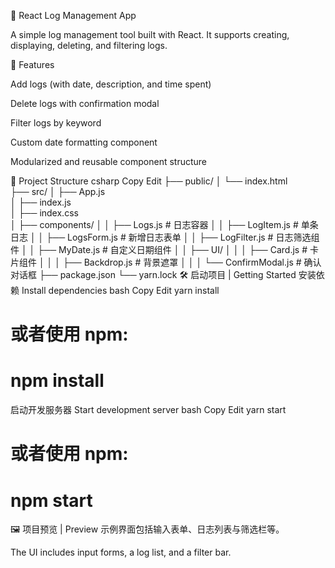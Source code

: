 📘 React Log Management App

A simple log management tool built with React. It supports creating, displaying, deleting, and filtering logs.

🧩 Features

Add logs (with date, description, and time spent)

Delete logs with confirmation modal

Filter logs by keyword

Custom date formatting component

Modularized and reusable component structure

📁 Project Structure
csharp
Copy
Edit
├── public/
│   └── index.html               
├── src/
│   ├── App.js                   
│   ├── index.js                
│   ├── index.css               
│   ├── components/
│   │   ├── Logs.js              # 日志容器
│   │   ├── LogItem.js           # 单条日志
│   │   ├── LogsForm.js          # 新增日志表单
│   │   ├── LogFilter.js         # 日志筛选组件
│   │   ├── MyDate.js            # 自定义日期组件
│   │   ├── UI/
│   │   │   ├── Card.js          # 卡片组件
│   │   │   ├── Backdrop.js      # 背景遮罩
│   │   │   └── ConfirmModal.js  # 确认对话框
├── package.json
└── yarn.lock
🛠️ 启动项目 | Getting Started
安装依赖 Install dependencies
bash
Copy
Edit
yarn install
# 或者使用 npm:
# npm install
启动开发服务器 Start development server
bash
Copy
Edit
yarn start
# 或者使用 npm:
# npm start
🖼️ 项目预览 | Preview
示例界面包括输入表单、日志列表与筛选栏等。

The UI includes input forms, a log list, and a filter bar.
